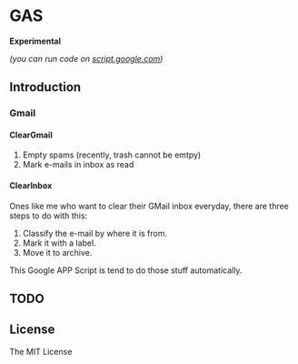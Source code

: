 GAS
===

**Experimental**

*(you can run code on [script.google.com](http://script.google.com))*

## Introduction

### Gmail

#### ClearGmail

1. Empty spams (recently, trash cannot be emtpy)
2. Mark e-mails in inbox as read

#### ClearInbox

Ones like me who want to clear their GMail inbox everyday, there are three steps to do with this:

1. Classify the e-mail by where it is from.
2. Mark it with a label.
3. Move it to archive.

This Google APP Script is tend to do those stuff automatically.

## TODO

## License

The MIT License
